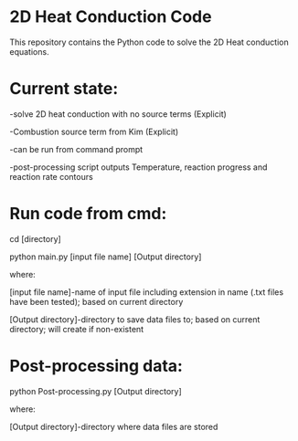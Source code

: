 # 2D Heat Conduction Code

This repository contains the Python code to solve the 2D Heat conduction equations.

# Current state:
-solve 2D heat conduction with no source terms (Explicit)

-Combustion source term from Kim (Explicit)

-can be run from command prompt

-post-processing script outputs Temperature, reaction progress and reaction rate contours

# Run code from cmd:
cd [directory]

python main.py [input file name] [Output directory]

where:

[input file name]-name of input file including extension in name (.txt files have been tested); based on current directory

[Output directory]-directory to save data files to; based on current directory; will create if non-existent

# Post-processing data:
python Post-processing.py [Output directory]

where:

[Output directory]-directory where data files are stored